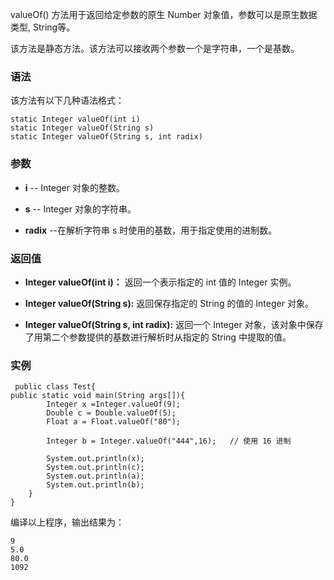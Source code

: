 valueOf() 方法用于返回给定参数的原生 Number 对象值，参数可以是原生数据类型, String等。

该方法是静态方法。该方法可以接收两个参数一个是字符串，一个是基数。

### 语法

该方法有以下几种语法格式：

    
    
    static Integer valueOf(int i)
    static Integer valueOf(String s)
    static Integer valueOf(String s, int radix)

### 参数

  * **i** \-- Integer 对象的整数。

  * **s** \-- Integer 对象的字符串。

  * **radix** \--在解析字符串 s 时使用的基数，用于指定使用的进制数。

### 返回值

  * **Integer valueOf(int i)：** 返回一个表示指定的 int 值的 Integer 实例。

  * **Integer valueOf(String s):** 返回保存指定的 String 的值的 Integer 对象。

  * **Integer valueOf(String s, int radix):** 返回一个 Integer 对象，该对象中保存了用第二个参数提供的基数进行解析时从指定的 String 中提取的值。

### 实例

    
    
     public class Test{ 
    public static void main(String args[]){
            Integer x =Integer.valueOf(9);
            Double c = Double.valueOf(5);
            Float a = Float.valueOf("80");               
    
            Integer b = Integer.valueOf("444",16);   // 使用 16 进制
    
            System.out.println(x); 
            System.out.println(c);
            System.out.println(a);
            System.out.println(b);
        }
    }

编译以上程序，输出结果为：

    
    
    9
    5.0
    80.0
    1092


